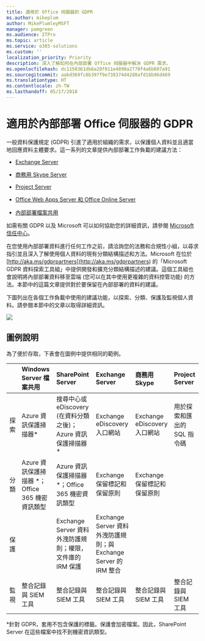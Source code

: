 ```yaml
---
title: 適用於 Office 伺服器的 GDPR
ms.author: mikeplum
author: MikePlumleyMSFT
manager: pamgreen
ms.audience: ITPro
ms.topic: article
ms.service: o365-solutions
ms.custom: ''
localization_priority: Priority
description: 深入了解如何在內部部署 Office 伺服器中解決 GDPR 需求。
ms.openlocfilehash: dc1150361db6a28f011e4890a2770f4a6b607a91
ms.sourcegitcommit: aabd369fc8b397f9e738374d42d8afd18b96d469
ms.translationtype: HT
ms.contentlocale: zh-TW
ms.lasthandoff: 05/17/2018
---
```

# <a name="gdpr-for-office-on-premises-servers"></a>適用於內部部署 Office 伺服器的 GDPR

一般資料保護規定 (GDPR) 引進了適用於組織的需求，以保護個人資料並且適當地回應資料主體要求。這一系列的文章提供內部部署工作負載的建議方法：

-   [Exchange Server](gdpr-for-exchange-server.md)

-   [商務用 Skype Server](gdpr-for-skype-for-business-server.md)

-   [Project Server](gdpr-for-project-server.md)

-   [Office Web Apps Server 和 Office Online Server](gdpr-for-office-online-server.md)

-   [內部部署檔案共用](gdpr-for-on-premises-file-shares.md)

如需有關 GDPR 以及 Microsoft 可以如何協助您的詳細資訊，請參閱 [Microsoft 信任中心](https://www.microsoft.com/zh-TW/TrustCenter/Privacy/gdpr/default.aspx)。

在您使用內部部署資料進行任何工作之前，請洽詢您的法務和合規性小組，以尋求指引並且深入了解使用個人資料的現有分類結構描述和方法。Microsoft 在位於 [http://aka.ms/gdprpartners](<http://aka.ms/gdprpartners>) 的「Microsoft GDPR 資料探索工具組」中提供開發和擴充分類結構描述的建議。這個工具組也會說明將內部部署資料移至雲端 (您可以在其中使用更複雜的資料控管功能) 的方法。本節中的這篇文章提供對於要保留在內部部署的資料的建議。

下圖列出在各個工作負載中使用的建議功能，以探索、分類、保護及監視個人資料。請參閱本節中的文章以取得詳細資訊。

![](media/gdpr-for-office-servers_image1.png)

## <a name="illustration-description"></a>圖例說明

為了便於存取，下表會在圖例中提供相同的範例。

|             |Windows Server 檔案共用|SharePoint Server|Exchange Server|商務用 Skype|Project Server|
|:------------|:-------------------------|:----------------|:--------------|:-----------------|:-------------|
|探索|Azure 資訊保護掃描器*|搜尋中心或 eDiscovery (在資料分類之後)；Azure 資訊保護掃描器*|Exchange eDiscovery 入口網站|Exchange eDiscovery 入口網站|用於探索和匯出的 SQL 指令碼|
|分類|Azure 資訊保護掃描器 *；Office 365 機密資訊類型|Azure 資訊保護掃描器 *；Office 365 機密資訊類型|Exchange 保留標記和保留原則|Exchange 保留標記和保留原則||
|保護||Exchange Server 資料外洩防護規則；權限，文件庫的 IRM 保護|Exchange Server 資料外洩防護規則；與 Exchange Server 的 IRM 整合|||
|監視|整合記錄與 SIEM 工具|整合記錄與 SIEM 工具|整合記錄與 SIEM 工具|整合記錄與 SIEM 工具|整合記錄與 SIEM 工具|

*針對 GDPR，套用不包含保護的標籤。保護會加密檔案。因此，SharePoint Server 在這些檔案中找不到機密資訊類型。
